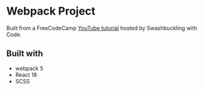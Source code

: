 # Webpack Project

Built from a FreeCodeCamp [YouTube tutorial](https://www.youtube.com/watch?v=TOb1c39m64A&list=WL&index=4&t=6s) hosted by Swashbuckling with Code.

## Built with

- webpack 5
- React 18
- SCSS
